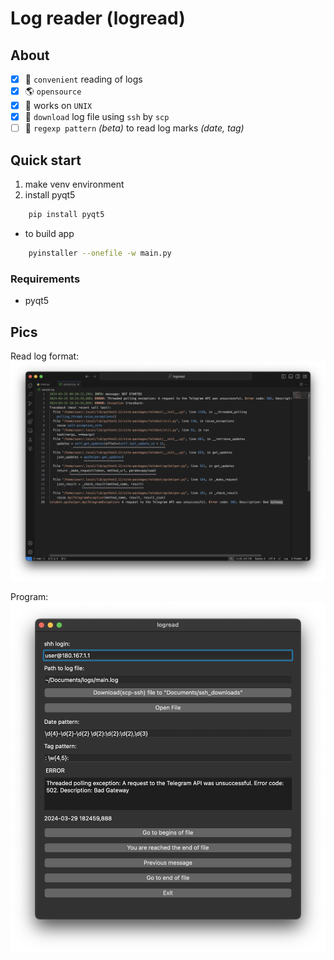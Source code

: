 # Log reader (logread)
## About
- [x] 📝 `convenient` reading of logs
- [x] 🌎 `opensource`
- [x] 🐧 works on `UNIX`
- [x] 🔗 `download` log file using `ssh` by `scp` 
- [ ] 🟰 `regexp pattern` *(beta)* to read log marks *(date, tag)*

## Quick start
1. make venv environment
2. install pyqt5
``` bash
    pip install pyqt5
```
- to build app
``` bash
    pyinstaller --onefile -w main.py
```
### Requirements
- pyqt5
  
## Pics
Read log format:
![xxx](pics/image-1.png)

Program:
![xxx](pics/image.png)